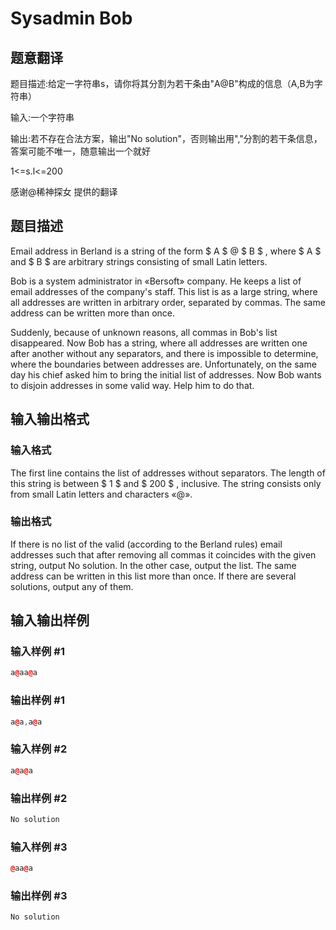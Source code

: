 # Sysadmin Bob

## 题意翻译

题目描述:给定一字符串s，请你将其分割为若干条由"A@B"构成的信息（A,B为字符串）

输入:一个字符串

输出:若不存在合法方案，输出"No solution"，否则输出用","分割的若干条信息，答案可能不唯一，随意输出一个就好

1<=s.l<=200

感谢@稀神探女 提供的翻译 

## 题目描述

Email address in Berland is a string of the form $ A $ @ $ B $ , where $ A $ and $ B $ are arbitrary strings consisting of small Latin letters.

Bob is a system administrator in «Bersoft» company. He keeps a list of email addresses of the company's staff. This list is as a large string, where all addresses are written in arbitrary order, separated by commas. The same address can be written more than once.

Suddenly, because of unknown reasons, all commas in Bob's list disappeared. Now Bob has a string, where all addresses are written one after another without any separators, and there is impossible to determine, where the boundaries between addresses are. Unfortunately, on the same day his chief asked him to bring the initial list of addresses. Now Bob wants to disjoin addresses in some valid way. Help him to do that.

## 输入输出格式

### 输入格式

The first line contains the list of addresses without separators. The length of this string is between $ 1 $ and $ 200 $ , inclusive. The string consists only from small Latin letters and characters «@».

### 输出格式

If there is no list of the valid (according to the Berland rules) email addresses such that after removing all commas it coincides with the given string, output No solution. In the other case, output the list. The same address can be written in this list more than once. If there are several solutions, output any of them.

## 输入输出样例

### 输入样例 #1

```cpp
a@aa@a

```
### 输出样例 #1

```cpp
a@a,a@a

```
### 输入样例 #2

```cpp
a@a@a

```
### 输出样例 #2

```cpp
No solution

```
### 输入样例 #3

```cpp
@aa@a

```
### 输出样例 #3

```cpp
No solution

```
